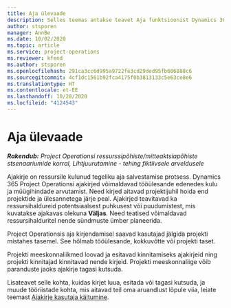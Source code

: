 ```yaml
---
title: Aja ülevaade
description: Selles teemas antakse teavet Aja funktsioonist Dynamics 365 Project Operationsis.
author: stsporen
manager: AnnBe
ms.date: 10/02/2020
ms.topic: article
ms.service: project-operations
ms.reviewer: kfend
ms.author: stsporen
ms.openlocfilehash: 291ca3cc6d995a9722fe3cd29ded95fb606888c6
ms.sourcegitcommit: 4cf1dc1561b92fca4175f0b3813133c5e63ce8e6
ms.translationtype: HT
ms.contentlocale: et-EE
ms.lasthandoff: 10/28/2020
ms.locfileid: "4124543"
---
```

# <a name="time-overview"></a>Aja ülevaade

_**Rakendub:** Project Operationsi ressurssipõhiste/mitteaktsiapõhiste stsenaariumide korral,  Lihtjuurutamine - tehing fiktiivsele arveldusele_

Ajakirje on ressursile kulunud tegeliku aja salvestamise protsess. Dynamics 365 Project Operationsi ajakirjed võimaldavad tööülesande edenedes kulu ja müügihindade arvutamist. Need kirjed aitavad projektijuhil hoida end projektide ja ülesannetega järje peal. Ajakirjed teavitavad ka ressursihaldureid potentsiaalsest puhkusest või puudumistest, mis kuvatakse ajakavas olekuna **Väljas**. Need teatised võimaldavad ressursihalduritel nende sündmuste ümber planeerida.

Project Operationsis aja kirjendamisel saavad kasutajad jälgida projekti mistahes tasemel. See hõlmab tööülesande, kokkuvõtte või projekti taset.

Projekti meeskonnaliikmed loovad ja esitavad kinnitamiseks ajakirjeid ning projekti kinnitajad kinnitavad nende kirjeid. Projekti meeskonnaliige võib paranduste jaoks ajakirje tagasi kutsuda.

Lisateavet selle kohta, kuidas kirjet luua, esitada või tagasi kutsuda, ja muude tööriistade kohta, mis aitavad teil oma aruandlust lõpule viia, leiate teemast [Ajakirje kasutaja käitumine](ui-behavior-time.md).

